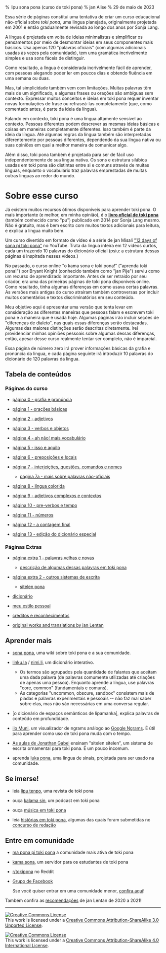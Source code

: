 % lipu sona pona (curso de toki pona)
% jan Alise
% 29 de maio de 2023

Essa série de páginas constitui uma tentativa de criar um curso educacional
não-oficial sobre *toki pona*, uma lingua planejada, originalmente projetada em
2001 e então gradualmente revisada ao longo dos anos por Sonja Lang.

A língua é projetada em volta de ideias minimalistas e simplificar os
pensamentos por meio de desmontar ideias em seus componentes mais básicos.
Usa apenas 120 "palavras oficiais" (com algumas adicionais usadas às vezes pela
comunidade), tem uma gramática incrivelmente simples e usa sons fáceis de
distinguir.

Como resultado, a língua é considerada incrivelmente fácil de aprender, com
pessoas alegando poder ler em poucos dias e obtendo fluência em uma semana ou
duas.

Mas, tal simplicidade também vem com limitações. Muitas palavras têm mais de um
significado, e algumas frases ou orações são ambíguas sem contexto. Expressar
muitos conceitos e ideias em toki pona requer inventar novas formulações de
frase ou refraseá-las completamente (que, como comentado antes, é parte da
ideia da língua).

Falando em contexto, toki pona é uma língua altamente sensível ao contexto.
Pessoas diferentes podem descrever as mesmas ideias básicas e coisas em
maneiras completamente diferentes. Isso também é parte da ideia da língua. Até
algumas regras da língua também são interpretadas diferentemente por pessoas
diferentes, dependendo da sua língua nativa ou suas opiniões em qual a melhor
maneira de comunicar algo.

Além disso, toki pona também é projetada para ser de fácil uso independentemente
de sua língua nativa. Os sons e estrutura silábica usadas em toki pona são
distintas entre si e comuns através de muitas línguas, enquanto o vocabulário
traz palavras emprestadas de muitas outras línguas ao redor do mundo.

# Sobre esse curso

Já existem muitos recursos ótimos disponíveis para aprender toki pona. O mais importante (e melhor, em minha opinião), é o 
[**livro oficial de toki pona**](https://tokipona.org/) (também conhecido como
"pu") publicado em 2014 por Sonja Lang mesmo. Não é gratuito, mas é bem escrito
com muitos textos adicionais para leitura, e explica a língua muito bem.

Um curso divertido em formato de vídeo é a série de jan Misali
["12 days of sona pi toki pona"](https://www.youtube.com/watch?v=4L-dvvng4Zc)
no YouTube. Trata da língua inteira em 12 vídeos curtos, cada um trazendo 10
palavras do dicionário oficial (psiu: a estrutura dessas páginas é inspirada
nesses vídeos.)

No passado, o curso online "o kama sona e toki pona!" ("aprenda toki pona!")
por Bryant Knight (conhecido também como "jan Pije") serviu como um recurso de
aprendizado importante. Antes de ser retraido por seu criador, era uma das
primeiras páginas de toki pona disponíveis online. Como resultado, tinha
algumas diferenças em como usava certas palavras. As versões mais antigas do
curso atraíram também controversas por incluir muitos comentários e textos
discriminatórios em seu conteúdo.

Meu objetivo aqui é apresentar uma versão que tenta levar em consideração as 
diferentes maneiras que pessoas falam e escrevem toki pona e a maneira que é 
usada hoje. Algumas páginas irão incluir seções de "diferenças de dialeto", nas 
quais essas diferenças serão destacadas. Algumas das maiores distinções serão 
descritas diretamente. Irei providenciar minhas opiniões pessoais sobre algumas 
dessas diferenças, então, apesar desse curso realmente tentar ser completo, não 
é imparcial.

Essa página de número zero irá prover informações básicas da grafia e pronúncia
da língua, e cada página seguinte irá introduzir 10 palavras do dicionário de
120 palavras da língua.

## Tabela de conteúdos

### Páginas do curso

* [página 0 - grafia e pronúncia](pt/0)

* [página 1 - orações básicas](pt/1)

* [página 2 - adjetivos](pt/2)

* [página 3 - verbos e objetos](pt/3)

* [página 4 - ah não! mais vocabulário](pt/4)

* [página 5 - isso e aquilo](pt/5)

* [página 6 - preposições e locais](pt/6)

* [página 7 - interjeições, questões, comandos e nomes](pt/7)

  * [página 7a - mais sobre palavras não-oficiais](pt/7a)

* [página 8 - língua colorida](pt/8)

* [página 9 - adjetivos complexos e contextos](pt/9)

* [página 10 - pre-verbos e tempo](pt/10)

* [página 11 - números](pt/11)

* [página 12 - a contagem final](pt/12)

* [página 13 - edição do dicionário especial](pt/13)

### Páginas Extras

* [página extra 1 - palavras velhas e novas](pt/x1)
  * [descrição de algumas dessas palavras em toki pona](nimi_pi_pu_ala/)

* [página extra 2 - outros sistemas de escrita](pt/x2)
  * [sitelen pona](sitelen_pona)

* [dicionário](dictionary)

* [meu estilo pessoal](personal_style/)

* [créditos e reconhecimentos](credits/)

* [original works and translations by jan Lentan](lentan)

## Aprender mais

* [sona pona](https://sona.pona.la), uma wiki sobre toki pona e a sua comunidade.

* [linku.la](https://linku.la/) / [nimi.li](https://nimi.li/),
  um dicionário interativo.

  * Os termos são agrupados pela quantidade de falantes que aceitam uma dada palavra (de palavras comumente utilizadas até criações de apenas uma pessoa). Enquanto aprende a língua, use palavras "core, common" (fundamentais e comuns).
  * As categorias "uncommon, obscure, sandbox" consistem mais de piadas e palavras experimentais e pessoais -- não faz mal saber sobre elas, mas não são necessárias em uma conversa regular.

* [o dicionário de espaços semânticos de lipamanka], explica palavras de conteúdo em profundidade.

* [ilo Muni](https://ilo.muni.la/), um visualizador de ngrams análogo ao [Google Ngrams](https://books.google.com/ngrams/).
  É útil para aprender como uso de toki pona muda com o tempo.

* [As aulas de Jonathan Gabel](https://jonathangabel.com/toki-pona)
  ensinam "sitelen sitelen", um sistema de escrita ornamental para toki pona. É um pouco incomum.

* aprenda [luka pona](https://luka.pona.la/), uma língua de sinais, projetada para ser usado na comunidade. 

## Se imerse!

* leia [lipu tenpo](https://liputenpo.org), uma revista de toki pona

* ouça [kalama sin](https://www.youtube.com/playlist?list=PLjOmpMyMxd8Qs2mAXcLk817tQy_AQj09u), um podcast em toki pona

* ouça [música em toki pona](https://www.youtube.com/playlist?list=PLeCE5N29ioyUbj_lvYm9IdGJnE2HPacVv)

* leia [histórias em toki pona](https://sona.pona.la/wiki/Literature),
  algumas das quais foram submetidas no [concurso de redação](https://utala.pona.la)

## Entre em comunidade

* [ma pona pi toki pona](https://discord.gg/mapona) a comunidade mais ativa de toki pona

* [kama sona](https://discord.gg/ChC6qtVsSE), um servidor para os estudantes de toki pona

* [r/tokipona](https://reddit.com/r/tokipona) no Reddit

* [Grupo de Facebook](https://www.facebook.com/groups/sitelen)

  Sse você quiser entrar em uma comunidade menor,
  [confira aqui](https://sona.pona.la/wiki/Communities)!

Também confira as [recomendações](/recs_2021/) de jan Lentan de 2020 a 2021!

---

<a rel="license" href="http://creativecommons.org/licenses/by-sa/3.0/"><img
alt="Creative Commons License" style="border-width:0"
src="https://i.creativecommons.org/l/by-sa/3.0/88x31.png" /></a><br />This work
is licensed under a <a rel="license"
href="http://creativecommons.org/licenses/by-sa/3.0/">Creative Commons
Attribution-ShareAlike 3.0 Unported License</a>.

<a rel="license" href="http://creativecommons.org/licenses/by-sa/4.0/"><img
alt="Creative Commons License" style="border-width:0"
src="https://i.creativecommons.org/l/by-sa/4.0/88x31.png" /></a><br />This work
is licensed under a <a rel="license"
href="http://creativecommons.org/licenses/by-sa/4.0/">Creative Commons
Attribution-ShareAlike 4.0 International License</a>.


